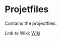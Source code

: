 # Projetfiles

Contains the projectfiles.

Link to Wiki: [Wiki](https://github.com/DekaAthlos/TINF19C-ModellingWizard/wiki)
